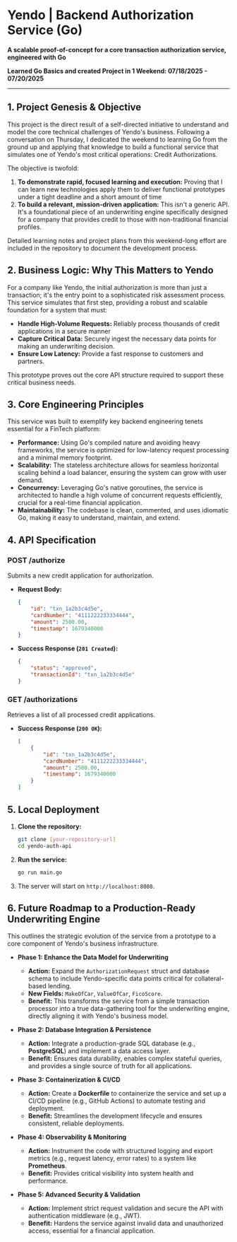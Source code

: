 # Yendo | Backend Authorization Service (Go)

**A scalable proof-of-concept for a core transaction authorization service, engineered with Go**

**Learned Go Basics and created Project in 1 Weekend: 07/18/2025 - 07/20/2025**

---

## 1. Project Genesis & Objective

This project is the direct result of a self-directed initiative to understand and model the core technical challenges of Yendo's business. Following a conversation on Thursday, I dedicated the weekend to learning Go from the ground up and applying that knowledge to build a functional service that simulates one of Yendo's most critical operations: Credit Authorizations.

The objective is twofold:
1.  **To demonstrate rapid, focused learning and execution:** Proving that I can learn new technologies apply them to deliver functional prototypes under a tight deadline and a short amount of time
2.  **To build a relevant, mission-driven application:** This isn't a generic API. It's a foundational piece of an underwriting engine specifically designed for a company that provides credit to those with non-traditional financial profiles.

Detailed learning notes and project plans from this weekend-long effort are included in the repository to document the development process.

## 2. Business Logic: Why This Matters to Yendo

For a company like Yendo, the initial authorization is more than just a transaction; it's the entry point to a sophisticated risk assessment process. This service simulates that first step, providing a robust and scalable foundation for a system that must:

* **Handle High-Volume Requests:** Reliably process thousands of credit applications in a secure manner
* **Capture Critical Data:** Securely ingest the necessary data points for making an underwriting decision.
* **Ensure Low Latency:** Provide a fast response to customers and partners.

This prototype proves out the core API structure required to support these critical business needs.

## 3. Core Engineering Principles

This service was built to exemplify key backend engineering tenets essential for a FinTech platform:

* **Performance:** Using Go's compiled nature and avoiding heavy frameworks, the service is optimized for low-latency request processing and a minimal memory footprint.
* **Scalability:** The stateless architecture allows for seamless horizontal scaling behind a load balancer, ensuring the system can grow with user demand.
* **Concurrency:** Leveraging Go's native goroutines, the service is architected to handle a high volume of concurrent requests efficiently, crucial for a real-time financial application.
* **Maintainability:** The codebase is clean, commented, and uses idiomatic Go, making it easy to understand, maintain, and extend.

## 4. API Specification

### POST /authorize

Submits a new credit application for authorization.

* **Request Body:**
    ```json
    {
        "id": "txn_1a2b3c4d5e",
        "cardNumber": "4111222233334444",
        "amount": 2500.00,
        "timestamp": 1679340000
    }
    ```
* **Success Response (`201 Created`):**
    ```json
    {
        "status": "approved",
        "transactionId": "txn_1a2b3c4d5e"
    }
    ```

### GET /authorizations

Retrieves a list of all processed credit applications.

* **Success Response (`200 OK`):**
    ```json
    [
        {
            "id": "txn_1a2b3c4d5e",
            "cardNumber": "4111222233334444",
            "amount": 2500.00,
            "timestamp": 1679340000
        }
    ]
    ```

## 5. Local Deployment

1.  **Clone the repository:**
    ```bash
    git clone [your-repository-url]
    cd yendo-auth-api
    ```
2.  **Run the service:**
    ```bash
    go run main.go
    ```
3.  The server will start on `http://localhost:8080`.

## 6. Future Roadmap to a Production-Ready Underwriting Engine

This outlines the strategic evolution of the service from a prototype to a core component of Yendo's business infrastructure.

* **Phase 1: Enhance the Data Model for Underwriting**
    * **Action:** Expand the `AuthorizationRequest` struct and database schema to include Yendo-specific data points critical for collateral-based lending.
    * **New Fields:** `MakeOfCar`, `ValueOfCar`, `FicoScore`.
    * **Benefit:** This transforms the service from a simple transaction processor into a true data-gathering tool for the underwriting engine, directly aligning it with Yendo's business model.

* **Phase 2: Database Integration & Persistence**
    * **Action:** Integrate a production-grade SQL database (e.g., **PostgreSQL**) and implement a data access layer.
    * **Benefit:** Ensures data durability, enables complex stateful queries, and provides a single source of truth for all applications.

* **Phase 3: Containerization & CI/CD**
    * **Action:** Create a **Dockerfile** to containerize the service and set up a CI/CD pipeline (e.g., GitHub Actions) to automate testing and deployment.
    * **Benefit:** Streamlines the development lifecycle and ensures consistent, reliable deployments.

* **Phase 4: Observability & Monitoring**
    * **Action:** Instrument the code with structured logging and export metrics (e.g., request latency, error rates) to a system like **Prometheus**.
    * **Benefit:** Provides critical visibility into system health and performance.

* **Phase 5: Advanced Security & Validation**
    * **Action:** Implement strict request validation and secure the API with authentication middleware (e.g., JWT).
    * **Benefit:** Hardens the service against invalid data and unauthorized access, essential for a financial application. 
